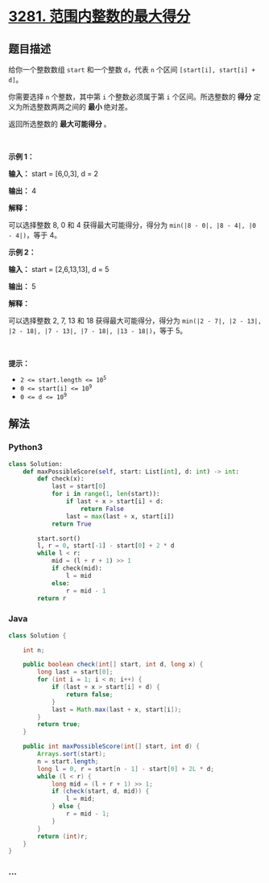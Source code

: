 # [3281. 范围内整数的最大得分](https://leetcode.cn/problems/maximize-score-of-numbers-in-ranges)

## 题目描述

<!-- 这里写题目描述 -->

<p>给你一个整数数组 <code>start</code> 和一个整数 <code>d</code>，代表 <code>n</code> 个区间 <code>[start[i], start[i] + d]</code>。</p>

<p>你需要选择 <code>n</code> 个整数，其中第 <code>i</code> 个整数必须属于第 <code>i</code> 个区间。所选整数的 <strong>得分</strong> 定义为所选整数两两之间的 <strong>最小 </strong>绝对差。</p>

<p>返回所选整数的 <strong>最大可能得分 </strong>。</p>

<p>&nbsp;</p>

<p><strong class="example">示例 1：</strong></p>

<div class="example-block">
<p><strong>输入：</strong> <span class="example-io">start = [6,0,3], d = 2</span></p>

<p><strong>输出：</strong> <span class="example-io">4</span></p>

<p><strong>解释：</strong></p>

<p>可以选择整数 8, 0 和 4 获得最大可能得分，得分为 <code>min(|8 - 0|, |8 - 4|, |0 - 4|)</code>，等于 4。</p>
</div>

<p><strong class="example">示例 2：</strong></p>

<div class="example-block">
<p><strong>输入：</strong> <span class="example-io">start = [2,6,13,13], d = 5</span></p>

<p><strong>输出：</strong> <span class="example-io">5</span></p>

<p><strong>解释：</strong></p>

<p>可以选择整数 2, 7, 13 和 18 获得最大可能得分，得分为 <code>min(|2 - 7|, |2 - 13|, |2 - 18|, |7 - 13|, |7 - 18|, |13 - 18|)</code>，等于 5。</p>
</div>

<p>&nbsp;</p>

<p><strong>提示：</strong></p>

<ul>
	<li><code>2 &lt;= start.length &lt;= 10<sup>5</sup></code></li>
	<li><code>0 &lt;= start[i] &lt;= 10<sup>9</sup></code></li>
	<li><code>0 &lt;= d &lt;= 10<sup>9</sup></code></li>
</ul>


## 解法

<!-- 这里可写通用的实现逻辑 -->

<!-- tabs:start -->

### **Python3**

<!-- 这里可写当前语言的特殊实现逻辑 -->

```python
class Solution:
    def maxPossibleScore(self, start: List[int], d: int) -> int:
        def check(x):
            last = start[0]
            for i in range(1, len(start)):
                if last + x > start[i] + d:
                    return False
                last = max(last + x, start[i])
            return True

        start.sort()
        l, r = 0, start[-1] - start[0] + 2 * d
        while l < r:
            mid = (l + r + 1) >> 1
            if check(mid):
                l = mid
            else:
                r = mid - 1
        return r
```

### **Java**

<!-- 这里可写当前语言的特殊实现逻辑 -->

```java
class Solution {

    int n;

    public boolean check(int[] start, int d, long x) {
        long last = start[0];
        for (int i = 1; i < n; i++) {
            if (last + x > start[i] + d) {
                return false;
            }
            last = Math.max(last + x, start[i]);
        }
        return true;
    }

    public int maxPossibleScore(int[] start, int d) {
        Arrays.sort(start);
        n = start.length;
        long l = 0, r = start[n - 1] - start[0] + 2L * d;
        while (l < r) {
            long mid = (l + r + 1) >> 1;
            if (check(start, d, mid)) {
                l = mid;
            } else {
                r = mid - 1;
            }
        }
        return (int)r;
    }
}
```

### **...**

```

```

<!-- tabs:end -->
